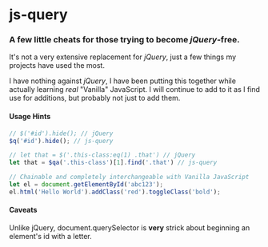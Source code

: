 # js-query

### A few little cheats for those trying to become _jQuery_-free.

It's not a very extensive replacement for _jQuery_, just a few things my projects have used the most.

I have nothing against _jQuery_, I have been putting this together while actually learning _real_ "Vanilla" JavaScript. I will continue to add to it as I find use for additions, but probably not just to add them.

#### Usage Hints
```javascript
// $('#id').hide(); // jQuery
$q('#id').hide(); // js-query

// let that = $('.this-class:eq(1) .that') // jQuery
let that = $qa('.this-class')[1].find('.that') // js-query

// Chainable and completely interchangeable with Vanilla JavaScript
let el = document.getElementById('abc123');
el.html('Hello World').addClass('red').toggleClass('bold');
```

#### Caveats
Unlike jQuery, document.querySelector is **very** strick about beginning an element's id with a letter.
